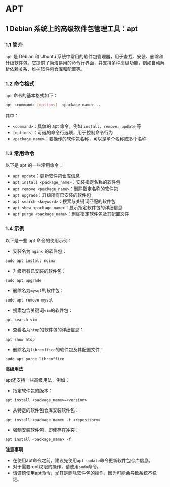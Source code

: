 # APT

## 1 Debian 系统上的高级软件包管理工具：apt

### 1.1 简介

`apt` 是 Debian 和 Ubuntu 系统中常用的软件包管理器，用于查找、安装、删除和升级软件包。它提供了简洁易用的命令行界面，并支持多种高级功能，例如自动解析依赖关系、维护软件包仓库和配置等。

### 1.2 命令格式

`apt` 命令的基本格式如下：

```bash
apt <command> [options]  <package_name>...
```

其中：

* `<command>`：具体的 apt 命令，例如 `install`、`remove`、`update` 等
* `[options]`：可选的命令行选项，用于控制命令行为
* `<package_name>`：要操作的软件包名称，可以是单个名称或多个名称

### 1.3 常用命令

以下是 apt 的一些常用命令：

* `apt update`：更新软件包仓库信息
* `apt install <package_name>`：安装指定名称的软件包
* `apt remove <package_name>`：删除指定名称的软件包
* `apt upgrade`：升级所有已安装的软件包
* `apt search <keyword>`：搜索与关键词匹配的软件包
* `apt show <package_name>`：显示指定软件包的详细信息
* `apt purge <package_name>`：删除指定软件包及其配置文件

### 1.4 示例

以下是一些 apt 命令的使用示例：

* 安装名为 `nginx` 的软件包：

```
sudo apt install nginx
```

* 升级所有已安装的软件包：

```
sudo apt upgrade
```

* 删除名为`mysql`的软件包：

```
sudo apt remove mysql
```

* 搜索包含关键词`vim`的软件包：

```
apt search vim
```

* 查看名为`htop`的软件包的详细信息：

```
apt show htop
```

* 删除名为`libreoffice`的软件包及其配置文件：

```
sudo apt purge libreoffice
```

**高级用法**

apt还支持一些高级用法，例如：

* 指定软件包的版本：

```
apt install <package_name>=<version>
```

* 从特定的软件包仓库安装软件包：

```
apt install <package_name> -t <repository>
```

* 强制安装软件包，即使存在冲突：

```
apt install <package_name> -f
```

**注意事项**

* 在使用apt命令之前，建议先使用`apt update`命令更新软件包仓库信息。
* 对于需要root权限的操作，请使用`sudo`命令。
* 请谨慎使用apt命令，尤其是删除软件包的操作，因为可能会导致系统不稳定。
